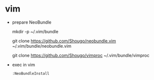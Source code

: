 vim
========

- prepare NeoBundle

  mkdir -p ~/.vim/bundle

  git clone https://github.com/Shougo/neobundle.vim ~/.vim/bundle/neobundle.vim

  git clone https://github.com/Shougo/vimproc ~/.vim/bundle/vimproc

- exec in vim

  `:NeoBundleInstall`

